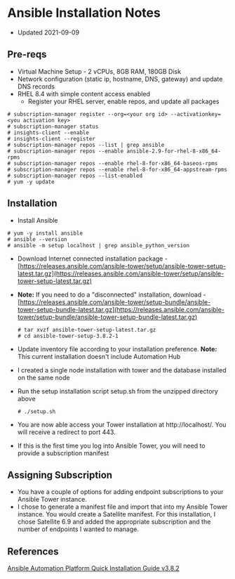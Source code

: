 # Ansible Installation Notes
- Updated 2021-09-09

## Pre-reqs
- Virtual Machine Setup - 2 vCPUs, 8GB RAM, 180GB Disk
- Network configuration (static ip, hostname, DNS, gateway) and update DNS records
- RHEL 8.4 with simple content access enabled
  - Register your RHEL server, enable repos, and update all packages
 ```
 # subscription-manager register --org=<your org id> --activationkey=<you activation key>
 # subscription-manager status
 # insights-client --enable
 # insights-client --register
 # subscription-manager repos --list | grep ansible
 # subscription-manager repos --enable ansible-2.9-for-rhel-8-x86_64-rpms
 # subscription-manager repos --enable rhel-8-for-x86_64-baseos-rpms
 # subscription-manager repos --enable rhel-8-for-x86_64-appstream-rpms
 # subscription-manager repos --list-enabled
 # yum -y update 
```

## Installation
- Install Ansible
```
# yum -y install ansible
# ansible --version
# ansible -m setup localhost | grep ansible_python_version
```


- Download Internet connected installation package - [https://releases.ansible.com/ansible-tower/setup/ansible-tower-setup-latest.tar.gz](https://releases.ansible.com/ansible-tower/setup/ansible-tower-setup-latest.tar.gz)
- **Note:** If you need to do a "disconnected" installation, download - [https://releases.ansible.com/ansible-tower/setup-bundle/ansible-tower-setup-bundle-latest.tar.gz](https://releases.ansible.com/ansible-tower/setup-bundle/ansible-tower-setup-bundle-latest.tar.gz)

      # tar xvzf ansible-tower-setup-latest.tar.gz
      # cd ansible-tower-setup-3.8.2-1
      
      
- Update inventory file according to your installation preference. **Note:** This current installation doesn't include Automation Hub
- I created a single node installation with tower and the database installed on the same node
- Run the setup installation script setup.sh from the unzipped directory above

      # ./setup.sh
      
- You are now able access your Tower installation at http://localhost/.  You will receive a redirect to port 443.  
- If this is the first time you log into Ansible Tower, you will need to provide a subscription manifest

## Assigning Subscription
- You have a couple of options for adding endpoint subscriptions to your Ansible Tower instance.
- I chose to generate a manifest file and import that into my Ansible Tower instance.  You would create a Satellite manifest.  For this installation, I chose Satellite 6.9 and added the appropriate subscription and the number of endpoints I wanted to manage.

## References
[Ansible Automation Platform Quick Installation Guide v3.8.2](https://docs.ansible.com/ansible-tower/latest/html/quickinstall/index.html)

 
